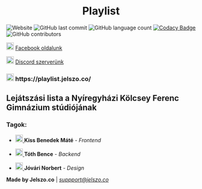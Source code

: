<h1 align="center">Playlist</h1>

![Website](https://img.shields.io/website/https/playlist.jelszo.co?down_message=offline&label=Website&up_message=online)
![GitHub last commit](https://img.shields.io/github/last-commit/tasztalos69/playlist?logo=git&logoColor=white)
![GitHub language count](https://img.shields.io/github/languages/count/tasztalos69/playlist?logo=visual%20studio%20code)
[![Codacy Badge](https://api.codacy.com/project/badge/Grade/9e9795bb33684fceab718f899fbd476c)](https://app.codacy.com/app/Tasztalos69/playlist?utm_source=github.com&utm_medium=referral&utm_content=Tasztalos69/playlist&utm_campaign=Badge_Grade_Settings)
![GitHub contributors](https://img.shields.io/github/contributors/tasztalos69/playlist?label=Contributors&logo=github&style=social)

<img height="20" width="20" src="https://cdn.jsdelivr.net/npm/simple-icons@latest/icons/facebook.svg" /> [Facebook oldalunk](https://www.facebook.com/jelszoco/)

<img height="20" width="20" src="https://cdn.jsdelivr.net/npm/simple-icons@latest/icons/discord.svg" /> [Discord szerverünk](https://discord.gg/akeTTJy)

<h3> <img height="20" width="20" src="http://i.imgur.com/oeQmniz.png" /> https://playlist.jelszo.co/ </h3>

## Lejátszási lista a Nyíregyházi Kölcsey Ferenc Gimnázium stúdiójának

### Tagok:

- <a href="https://github.com/Tasztalos69"> <img height="20" width="20" src="https://cdn.jsdelivr.net/npm/simple-icons@latest/icons/github.svg" /> </a> **Kiss Benedek Máté** - _Frontend_

- <a href="https://github.com/btoth04"> <img height="20" width="20" src="https://cdn.jsdelivr.net/npm/simple-icons@latest/icons/github.svg" /> </a>
 **Tóth Bence** - _Backend_

- <a href="https://github.com/hydraPNG"> <img height="20" width="20" src="https://cdn.jsdelivr.net/npm/simple-icons@latest/icons/github.svg" /> </a> **Jóvári Norbert** - _Design_

**Made by Jelszo.co** | *suppport@jelszo.co*
